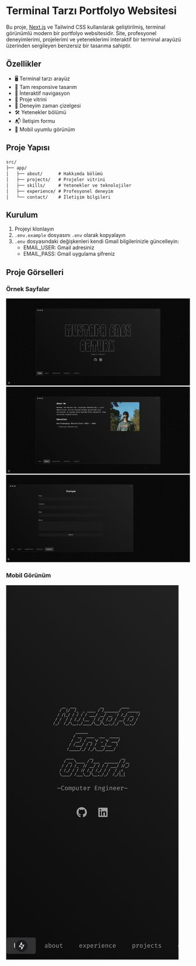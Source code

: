 # Terminal Tarzı Portfolyo Websitesi

Bu proje, [Next.js](https://nextjs.org) ve Tailwind CSS kullanılarak geliştirilmiş, terminal görünümlü modern bir portfolyo websitesidir. Site, profesyonel deneyimlerimi, projelerimi ve yeteneklerimi interaktif bir terminal arayüzü üzerinden sergileyen benzersiz bir tasarıma sahiptir.

## Özellikler

- 🖥️ Terminal tarzı arayüz
- 📱 Tam responsive tasarım
- 🎯 İnteraktif navigasyon
- 📂 Proje vitrini
- 💼 Deneyim zaman çizelgesi
- 🛠️ Yetenekler bölümü
- 📬 İletişim formu
- 📱 Mobil uyumlu görünüm


## Proje Yapısı

```
src/
├── app/
│   ├── about/      # Hakkımda bölümü
│   ├── projects/   # Projeler vitrini
│   ├── skills/     # Yetenekler ve teknolojiler
│   ├── experience/ # Profesyonel deneyim
│   └── contact/    # İletişim bilgileri
```

## Kurulum

1. Projeyi klonlayın
2. `.env.example` dosyasını `.env` olarak kopyalayın
3. `.env` dosyasındaki değişkenleri kendi Gmail bilgilerinizle güncelleyin:
   - EMAIL_USER: Gmail adresiniz
   - EMAIL_PASS: Gmail uygulama şifreniz

## Proje Görselleri

### Örnek Sayfalar
![Ana Sayfa](./home.png)
![Hakkimda](./hakkimda.png)
![Iletisim](./contact.png)

### Mobil Görünüm
![Mobil](./mobil.png)